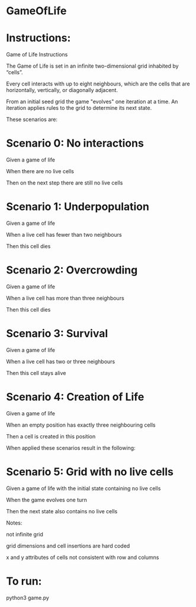 # GameOfLife

# Instructions:
Game of Life Instructions

The Game of Life is set in an infinite two-dimensional grid inhabited by “cells”.

Every cell interacts with up to eight neighbours, which are the cells that are horizontally, vertically, or diagonally adjacent.

From an initial seed grid the game "evolves" one iteration at a time. An iteration applies rules to the grid to determine its next state. 

These scenarios are:

# Scenario 0: No interactions

Given a game of life

When there are no live cells

Then on the next step there are still no live cells

# Scenario 1: Underpopulation

Given a game of life

When a live cell has fewer than two neighbours

Then this cell dies

# Scenario 2: Overcrowding

Given a game of life

When a live cell has more than three neighbours

Then this cell dies

# Scenario 3: Survival

Given a game of life

When a live cell has two or three neighbours

Then this cell stays alive

# Scenario 4: Creation of Life

Given a game of life

When an empty position has exactly three neighbouring cells

Then a cell is created in this position

When applied these scenarios result in the following:

# Scenario 5: Grid with no live cells

Given a game of life with the initial state containing no live cells

When the game evolves one turn

Then the next state also contains no live cells



Notes:

not infinite grid

grid dimensions and cell insertions are hard coded

x and y attributes of cells not consistent with row and columns



# To run:

python3 game.py
